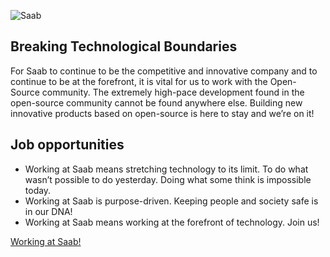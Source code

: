 ![Saab](https://user-images.githubusercontent.com/114987887/193782520-d9929227-eb5d-429c-b5ed-175da8e491da.jpg)

## Breaking Technological Boundaries
For Saab to continue to be the competitive and innovative company and to continue to be at the forefront, it is vital for us to work with the Open-Source community.
The extremely high-pace development found in the open-source community cannot be found anywhere else. Building new innovative products based on open-source is here to stay and we’re on it!  

## Job opportunities

* Working at Saab means stretching technology to its limit. To do what wasn’t possible to do yesterday. Doing what some think is impossible today.
* Working at Saab is purpose-driven. Keeping people and society safe is in our DNA!
* Working at Saab means working at the forefront of technology. Join us!

<a href="https://www.saab.com/career" target="_blank">Working at Saab!</a>
